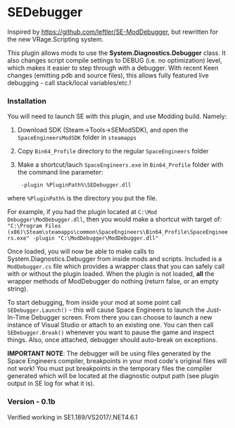 # SEDebugger
Inspired by https://github.com/leftler/SE-ModDebugger, but rewritten for the new VRage.Scripting system. 

This plugin allows mods to use the **System.Diagnostics.Debugger** class. It also changes script compile settings to DEBUG (i.e. no optimization) level, which makes it easier to step through with a debugger. With recent Keen changes (emitting pdb and source files), this allows fully featured live debugging - call stack/local variables/etc.!

### Installation

You will need to launch SE with this plugin, and use Modding build. Namely:
1. Download SDK (Steam->Tools->SEModSDK), and open the `SpaceEngineersModSDK` folder in `steamapps`
2. Copy `Bin64_Profile` directory to the regular `SpaceEngineers` folder
3. Make a shortcut/lauch `SpaceEngineers.exe` in `Bin64_Profile` folder with the command line parameter:

        -plugin %PluginPath%\SEDebugger.dll
  
where `%PluginPath%` is the directory you put the file. 

For example, if you had the plugin located at `C:\Mod Debugger\ModDebugger.dll`, then you would make a shortcut with target of:
        `"C:\Program Files (x86)\Steam\steamapps\common\SpaceEngineers\Bin64_Profile\SpaceEngineers.exe" -plugin "C:\ModDebugger\ModDebugger.dll"`

Once loaded, you will now be able to make calls to System.Diagnostics.Debugger from inside mods and scripts. Included is a `ModDebugger.cs` file which provides a wrapper class that you can safely call with or without the plugin loaded. When the plugin is not loaded, **all** the wrapper methods of ModDebugger do nothing (return false, or an empty string).

To start debugging, from inside your mod at some point call `SEDebugger.Launch()` - this will cause Space Engineers to launch the Just-In-Time Debugger screen. From there you can choose to launch a new instance of Visual Studio or attach to an existing one. You can then call `SEDebugger.Break()` whenever you want to pause the game and inspect things. Also, once attached, debugger should auto-break on exceptions.

**IMPORTANT NOTE**: The debugger will be using files generated by the Space Engineers compiler, breakpoints in your mod code's original files will not work! You must put breakpoints in the temporary files the compiler generated which will be located at the diagnostic output path (see plugin output in SE log for what it is).

### Version - 0.1b
Verified working in SE1.189/VS2017/.NET4.6.1

